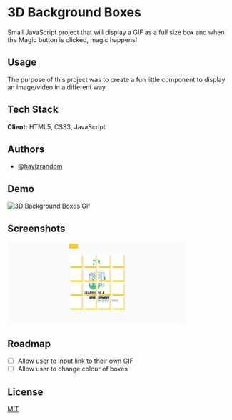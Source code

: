 # 3D Background Boxes

Small JavaScript project that will display a GIF as a full size box and when the
Magic button is clicked, magic happens!

## Usage

The purpose of this project was to create a fun little component to display an
image/video in a different way

## Tech Stack

**Client:** HTML5, CSS3, JavaScript

## Authors

- [@haylzrandom](https://www.github.com/haylzrandom)

## Demo

<img src="../../assets/gifs/3d-background-boxes.gif" alt="3D Background Boxes Gif" width="200"  />

## Screenshots

<img src="../../assets/screenshots/3D-Background-Boxes.png" alt="3D Background Boxes Screenshot" width="400" />

## Roadmap

- [ ] Allow user to input link to their own GIF
- [ ] Allow user to change colour of boxes

## License

[MIT](https://choosealicense.com/licenses/mit/)
